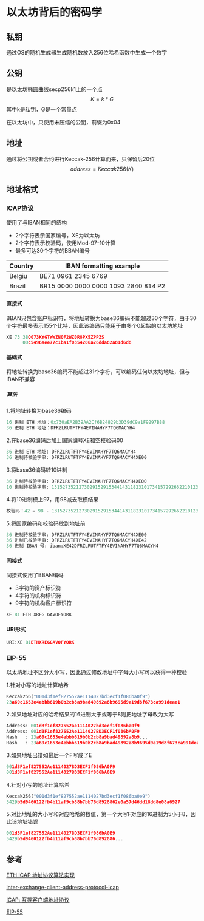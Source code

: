 # 以太坊背后的密码学

## 私钥

通过OS的随机生成器生成随机数放入256位哈希函数中生成一个数字

## 公钥

是以太坊椭圆曲线secp256k1上的一个点
$$
K = k*G
$$
其中k是私钥，G是一个常量点

在以太坊中，只使用未压缩的公钥，前缀为0x04

## 地址

通过将公钥或者合约进行Keccak-256计算而来，只保留后20位
$$
address = Keccak256(K)
$$

## 地址格式

### ICAP协议

使用了与IBAN相同的结构

* 2个字符表示国家编号，XE为以太坊
* 2个字符表示校验码，使用Mod-97-10计算
* 最多可达30个字符的BBAN编号

| Country | IBAN formatting example              |
| ------- | ------------------------------------ |
| Belgiu  | BE71 0961 2345 6769                  |
| Brazil  | BR15 0000 0000 0000 1093 2840 814 P2 |

#### 直接式

BBAN只包含账户标识符，将地址转换为base36编码不能超过30个字符，由于30个字符最多表示155个比特，因此该编码只能用于由多个0起始的以太坊地址

```c++
XE 73 38O073KYGTWWZN0F2WZ0R8PX5ZPPZS
      00c5496aee77c1ba1f0854206a26dda82a81d6d8
```

#### 基础式

将地址转换为base36编码不能超过31个字符，可以编码任何以太坊地址，但与IBAN不兼容

##### 算法

1.将地址转换为base36编码

```python
16 进制 ETH 地址：0x730aEA2B39AA2Cf6B24829b3D39dC9a1F9297B88
36 进制 ETH 地址：DFRZLRUTFTFY4EVINAHYF7TQ6MACYH4
```

2.在base36编码后加上国家编号XE和空校验码00

```python
36 进制 ETH 地址: DFRZLRUTFTFY4EVINAHYF7TQ6MACYH4
36 进制待校验字串: DFRZLRUTFTFY4EVINAHYF7TQ6MACYH4XE00
```

3.将base36编码转10进制

```python
36 进制待校验字串: DFRZLRUTFTFY4EVINAHYF7TQ6MACYH4XE00
10 进制待校验字串: 1315273521273029152915344143118231017341572926622101234174331400
```

4.将10进制模上97，用98减去取模结果

```python
校验码：42 = 98 - 1315273521273029152915344143118231017341572926622101234174331400 % 97
```

5.将国家编码和校验码放到地址前

```python
36 进制待校验字串: DFRZLRUTFTFY4EVINAHYF7TQ6MACYH4XE00
36 进制已校验字串: DFRZLRUTFTFY4EVINAHYF7TQ6MACYH4XE42
36 进制 IBAN 号: iban:XE42DFRZLRUTFTFY4EVINAHYF7TQ6MACYH4
```

#### 间接式

间接式使用了BBAN编码

* 3字符的资产标识符
* 4字符的机构标识符
* 9字符的机构客户标识符

```python
XE 81 ETH XREG GAVOFYORK
```

#### URI形式

```python
URI:XE 81ETHXREGGAVOFYORK
```

### EIP-55

以太坊地址不区分大小写，因此通过修改地址中字母大小写可以获得一种校验

1.针对小写的地址计算哈希

```python
Keccak256("001d3f1ef827552ae1114027bd3ecf1f086ba0f9")
23a69c1653e4ebbb619b0b2cb8a9bad49892a8b9695d9a19d8f673ca991deae1
```

2.如果地址对应的哈希结果的16进制大于或等于8则把地址字母改为大写

```python
Address: 001d3f1ef827552ae1114027bd3ecf1f086ba0f9
Address: 001d3F1ef827552Ae1114027BD3ECF1f086bA0F9
Hash   : 23a69c1653e4ebbb619b0b2cb8a9bad49892a8b9...
Hash   : 23a69c1653e4ebbb619b0b2cb8a9bad49892a8b9695d9a19d8f673ca991deae1
```

3.如果地址出错如最后一个F写成了E

```python
001d3F1ef827552Ae1114027BD3ECF1f086bA0F9
001d3F1ef827552Ae1114027BD3ECF1f086bA0E9
```

4.针对小写的地址计算哈希

```python
Keccak256("001d3f1ef827552ae1114027bd3ecf1f086ba0e9")
5429b5d9460122fb4b11af9cb88b7bb76d8928862e0a57d46dd18dd8e08a6927
```

5.对比地址的大小写和对应哈希的数值，第一个大写F对应的16进制为5小于8，因此该地址错误

```python
001d3F1ef827552Ae1114027BD3ECF1f086bA0E9
5429b5d9460122fb4b11af9cb88b7bb76d892886...
```



## 参考

[ETH ICAP 地址协议算法实现](https://yangwenbo.com/articles/eth-icap-java.html)

[inter-exchange-client-address-protocol-icap](https://eth.wiki/en/ideas/inter-exchange-client-address-protocol-icap)

[ICAP: 互换客户端地址协议](https://segmentfault.com/a/1190000015143188)

[EIP-55](https://github.com/Ethereum/EIPs/blob/master/EIPS/eip-55.md)

